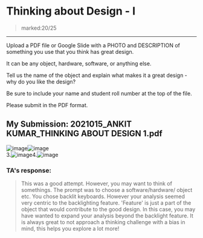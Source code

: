 # Thinking about Design - I  
> marked:20/25
---
Upload a PDF file or Google Slide with a PHOTO and DESCRIPTION of
something you use that you think has great design.

It can be any object, hardware, software, or anything else.

Tell us the name of the object and explain what makes it a great design -why do
you like the design?

Be sure to include your name and student roll number at the top of the file.

Please submit in the PDF format.


## My Submission: 2021015_ANKIT KUMAR_THINKING ABOUT DESIGN 1.pdf   
![image](https://user-images.githubusercontent.com/79627254/211073110-f52a6b2f-d7e1-4055-9368-b3b824bf220f.png)![image](https://user-images.githubusercontent.com/79627254/211073167-5f9bd857-cf1d-4711-a73d-6adad7acf946.png)  
3.![image](https://user-images.githubusercontent.com/79627254/211073201-aa1389c8-45ba-4386-85a8-683dc9f92c5b.png)4.![image](https://user-images.githubusercontent.com/79627254/211073254-0bf68e02-8c72-4548-b9f8-28e5b58d25d1.png)


 

### TA's response:
> This was a good attempt.
However, you may want to think of somethings. The prompt was to choose a software/hardware/ object etc. You chose backlit keyboards. However your analysis seemed very centric to the backlighting feature. 'Feature' is just a part of the object that would contribute to the good design.
In this case, you may have wanted to expand your analysis beyond the backlight feature.
It is always great to not approach a thinking challenge with a bias in mind, this helps you explore a lot more!
